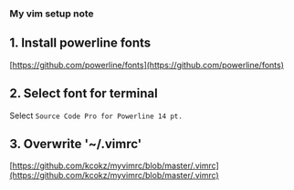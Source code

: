 ### My vim setup note
## 1. Install powerline fonts
[https://github.com/powerline/fonts](https://github.com/powerline/fonts)
## 2. Select font for terminal
Select `Source Code Pro for Powerline 14 pt.`
## 3. Overwrite '~/.vimrc'
[https://github.com/kcokz/myvimrc/blob/master/.vimrc](https://github.com/kcokz/myvimrc/blob/master/.vimrc)

